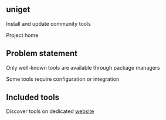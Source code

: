 ## uniget [](https://uniget.dev)

<i class="fa-duotone fa-6x fa-gears"></i> <!-- .element: style="float: right;" -->

Install and update community tools

Project home [](https://github.com/uniget-org)

## Problem statement

Only well-known tools are available through package managers

Some tools require configuration or integration

## Included tools

Discover tools on dedicated [website](https://tools.uniget.dev)
